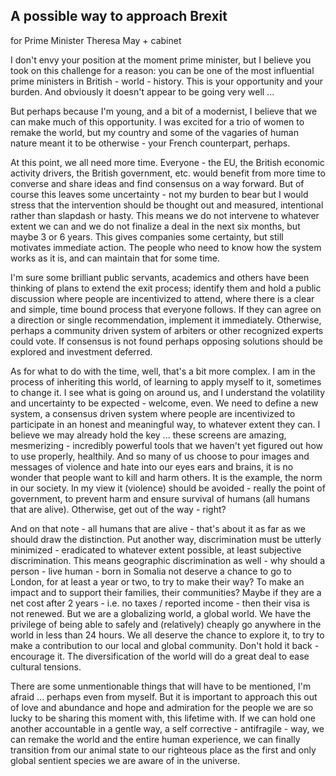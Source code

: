 ## A possible way to approach Brexit
for Prime Minister Theresa May + cabinet

I don't envy your position at the moment prime minister, but I believe you took on this challenge for a reason: you can be one of the most influential prime ministers in British - world - history. This is your opportunity and your burden. And obviously it doesn't appear to be going very well ...

But perhaps because I'm young, and a bit of a modernist, I believe that we can make much of this opportunity. I was excited for a trio of women to remake the world, but my country and some of the vagaries of human nature meant it to be otherwise - your French counterpart, perhaps.

At this point, we all need more time. Everyone - the EU, the British economic activity drivers, the British government, etc. would benefit from more time to converse and share ideas and find consensus on a way forward. But of course this leaves some uncertainty - not my burden to bear but I would stress that the intervention should be thought out and measured, intentional rather than slapdash or hasty. This means we do not intervene to whatever extent we can and we do not finalize a deal in the next six months, but maybe 3 or 6 years. This gives companies some certainty, but still motivates immediate action. The people who need to know how the system works as it is, and can maintain that for some time.

I'm sure some brilliant public servants, academics and others have been thinking of plans to extend the exit process; identify them and hold a public discussion where people are incentivized to attend, where there is a clear and simple, time bound process that everyone follows. If they can agree on a direction or single recommendation, implement it immediately. Otherwise, perhaps a community driven system of arbiters or other recognized experts could vote. If consensus is not found perhaps opposing solutions should be explored and investment deferred.

As for what to do with the time, well, that's a bit more complex. I am in the process of inheriting this world, of learning to apply myself to it, sometimes to change it. I see what is going on around us, and I understand the volatility and uncertainty to be expected - welcome, even. We need to define a new system, a consensus driven system where people are incentivized to participate in an honest and meaningful way, to whatever extent they can. I believe we may already hold the key ... these screens are amazing, mesmerizing - incredibly powerful tools that we haven't yet figured out how to use properly, healthily. And so many of us choose to pour images and messages of violence and hate into our eyes ears and brains, it is no wonder that people want to kill and harm others. It is the example, the norm in our society. In my view it (violence) should be avoided - really the point of government, to prevent harm and ensure survival of humans (all humans that are alive). Otherwise, get out of the way - right?

And on that note - all humans that are alive - that's about it as far as we should draw the distinction. Put another way, discrimination must be utterly minimized - eradicated to whatever extent possible, at least subjective discrimination. This means geographic discrimination as well - why should a person - live human - born in Somalia not deserve a chance to go to London, for at least a year or two, to try to make their way? To make an impact and to support their families, their communities? Maybe if they are a net cost after 2 years - i.e. no taxes / reported income - then their visa is not renewed. But we are a globalizing world, a global world. We have the privilege of being able to safely and (relatively) cheaply go anywhere in the world in less than 24 hours. We all deserve the chance to explore it, to try to make a contribution to our local and global community. Don't hold it back - encourage it. The diversification of the world will do a great deal to ease cultural tensions.

There are some unmentionable things that will have to be mentioned, I'm afraid ... perhaps even from myself. But it is important to approach this out of love and abundance and hope and admiration for the people we are so lucky to be sharing this moment with, this lifetime with. If we can hold one another accountable in a gentle way, a self corrective - antifragile - way, we can remake the world and the entire human experience, we can finally transition from our animal state to our righteous place as the first and only global sentient species we are aware of in the universe.
